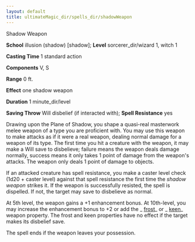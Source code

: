 ```yaml
---
layout: default
title: ultimateMagic_dir/spells_dir/shadowWeapon
---
```

Shadow Weapon

**School** illusion (shadow) [shadow]; **Level** sorcerer_dir/wizard 1, witch 1

**Casting Time** 1 standard action

**Components** V, S

**Range** 0 ft.

**Effect** one shadow weapon

**Duration** 1 minute_dir/level

**Saving Throw** Will disbelief (if interacted with); **Spell Resistance** yes

Drawing upon the Plane of Shadow, you shape a quasi-real masterwork melee weapon of a type you are proficient with. You may use this weapon to make attacks as if it were a real weapon, dealing normal damage for a weapon of its type. The first time you hit a creature with the weapon, it may make a Will save to disbelieve; failure means the weapon deals damage normally, success means it only takes 1 point of damage from the weapon's attacks. The weapon only deals 1 point of damage to objects.

If an attacked creature has spell resistance, you make a caster level check (1d20 + caster level) against that spell resistance the first time the _shadow weapon_ strikes it. If the weapon is successfully resisted, the spell is dispelled. If not, the target may save to disbelieve as normal.

At 5th level, the weapon gains a +1 enhancement bonus. At 10th-level, you may increase the enhancement bonus to +2 or add the _ [frost](magicItems_dir/weapons#_weapons-frost)_ or _ [keen](magicItems_dir/weapons#_weapons-keen)_ weapon property. The frost and keen properties have no effect if the target makes its disbelief save.

The spell ends if the weapon leaves your possession.

